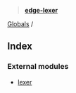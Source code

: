 > **[edge-lexer](README.md)**

[Globals](README.md) /

## Index

### External modules

* [lexer](modules/lexer.md)